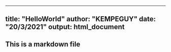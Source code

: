 
---
title: "HelloWorld"
author: "KEMPEGUY"
date: "20/3/2021"
output: html_document
---

## This is a markdown file
